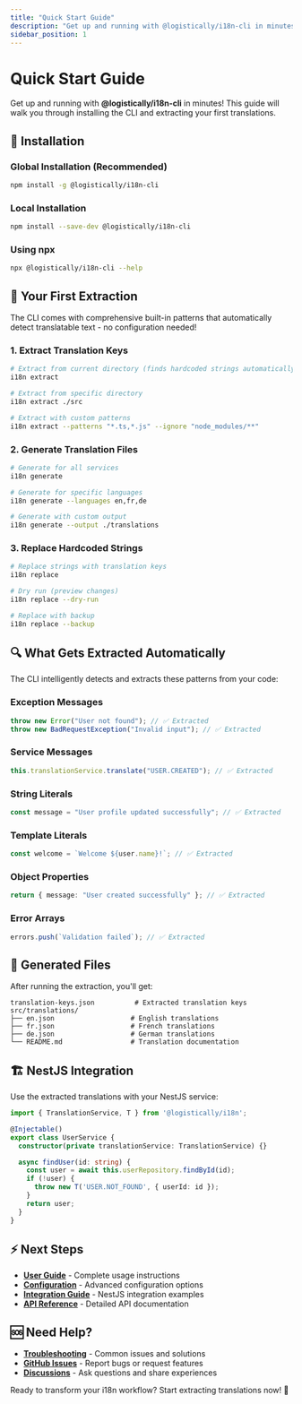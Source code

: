 ```yaml
---
title: "Quick Start Guide"
description: "Get up and running with @logistically/i18n-cli in minutes"
sidebar_position: 1
---
```


# Quick Start Guide

Get up and running with **@logistically/i18n-cli** in minutes! This guide will walk you through installing the CLI and extracting your first translations.

## 🚀 Installation

### Global Installation (Recommended)

```bash
npm install -g @logistically/i18n-cli
```

### Local Installation

```bash
npm install --save-dev @logistically/i18n-cli
```

### Using npx

```bash
npx @logistically/i18n-cli --help
```

## 🎯 Your First Extraction

The CLI comes with comprehensive built-in patterns that automatically detect translatable text - no configuration needed!

### 1. Extract Translation Keys

```bash
# Extract from current directory (finds hardcoded strings automatically!)
i18n extract

# Extract from specific directory
i18n extract ./src

# Extract with custom patterns
i18n extract --patterns "*.ts,*.js" --ignore "node_modules/**"
```

### 2. Generate Translation Files

```bash
# Generate for all services
i18n generate

# Generate for specific languages
i18n generate --languages en,fr,de

# Generate with custom output
i18n generate --output ./translations
```

### 3. Replace Hardcoded Strings

```bash
# Replace strings with translation keys
i18n replace

# Dry run (preview changes)
i18n replace --dry-run

# Replace with backup
i18n replace --backup
```

## 🔍 What Gets Extracted Automatically

The CLI intelligently detects and extracts these patterns from your code:

### Exception Messages
```typescript
throw new Error("User not found"); // ✅ Extracted
throw new BadRequestException("Invalid input"); // ✅ Extracted
```

### Service Messages
```typescript
this.translationService.translate("USER.CREATED"); // ✅ Extracted
```

### String Literals
```typescript
const message = "User profile updated successfully"; // ✅ Extracted
```

### Template Literals
```typescript
const welcome = `Welcome ${user.name}!`; // ✅ Extracted
```

### Object Properties
```typescript
return { message: "User created successfully" }; // ✅ Extracted
```

### Error Arrays
```typescript
errors.push(`Validation failed`); // ✅ Extracted
```

## 📁 Generated Files

After running the extraction, you'll get:

```
translation-keys.json          # Extracted translation keys
src/translations/
├── en.json                   # English translations
├── fr.json                   # French translations
├── de.json                   # German translations
└── README.md                 # Translation documentation
```

## 🏗️ NestJS Integration

Use the extracted translations with your NestJS service:

```typescript
import { TranslationService, T } from '@logistically/i18n';

@Injectable()
export class UserService {
  constructor(private translationService: TranslationService) {}

  async findUser(id: string) {
    const user = await this.userRepository.findById(id);
    if (!user) {
      throw new T('USER.NOT_FOUND', { userId: id });
    }
    return user;
  }
}
```

## ⚡ Next Steps

- **[User Guide](/docs/user-guide)** - Complete usage instructions
- **[Configuration](/docs/configuration)** - Advanced configuration options
- **[Integration Guide](/docs/integration-guide)** - NestJS integration examples
- **[API Reference](/docs/api-reference)** - Detailed API documentation

## 🆘 Need Help?

- **[Troubleshooting](/docs/troubleshooting)** - Common issues and solutions
- **[GitHub Issues](https://github.com/onwello/i18n-cli/issues)** - Report bugs or request features
- **[Discussions](https://github.com/onwello/i18n-cli/discussions)** - Ask questions and share experiences

Ready to transform your i18n workflow? Start extracting translations now! 🚀 